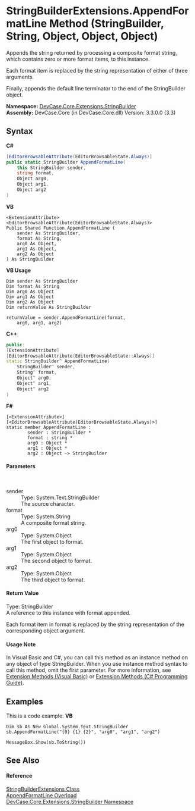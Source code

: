 # StringBuilderExtensions.AppendFormatLine Method (StringBuilder, String, Object, Object, Object)
 

Appends the string returned by processing a composite format string, which contains zero or more format items, to this instance. 

 Each format item is replaced by the string representation of either of three arguments. 

 Finally, appends the default line terminator to the end of the StringBuilder object.

**Namespace:**&nbsp;<a href="N_DevCase_Core_Extensions_StringBuilder">DevCase.Core.Extensions.StringBuilder</a><br />**Assembly:**&nbsp;DevCase.Core (in DevCase.Core.dll) Version: 3.3.0.0 (3.3)

## Syntax

**C#**<br />
``` C#
[EditorBrowsableAttribute(EditorBrowsableState.Always)]
public static StringBuilder AppendFormatLine(
	this StringBuilder sender,
	string format,
	Object arg0,
	Object arg1,
	Object arg2
)
```

**VB**<br />
``` VB
<ExtensionAttribute>
<EditorBrowsableAttribute(EditorBrowsableState.Always)>
Public Shared Function AppendFormatLine ( 
	sender As StringBuilder,
	format As String,
	arg0 As Object,
	arg1 As Object,
	arg2 As Object
) As StringBuilder
```

**VB Usage**<br />
``` VB Usage
Dim sender As StringBuilder
Dim format As String
Dim arg0 As Object
Dim arg1 As Object
Dim arg2 As Object
Dim returnValue As StringBuilder

returnValue = sender.AppendFormatLine(format, 
	arg0, arg1, arg2)
```

**C++**<br />
``` C++
public:
[ExtensionAttribute]
[EditorBrowsableAttribute(EditorBrowsableState::Always)]
static StringBuilder^ AppendFormatLine(
	StringBuilder^ sender, 
	String^ format, 
	Object^ arg0, 
	Object^ arg1, 
	Object^ arg2
)
```

**F#**<br />
``` F#
[<ExtensionAttribute>]
[<EditorBrowsableAttribute(EditorBrowsableState.Always)>]
static member AppendFormatLine : 
        sender : StringBuilder * 
        format : string * 
        arg0 : Object * 
        arg1 : Object * 
        arg2 : Object -> StringBuilder 

```


#### Parameters
&nbsp;<dl><dt>sender</dt><dd>Type: System.Text.StringBuilder<br />The source character.</dd><dt>format</dt><dd>Type: System.String<br />A composite format string.</dd><dt>arg0</dt><dd>Type: System.Object<br />The first object to format.</dd><dt>arg1</dt><dd>Type: System.Object<br />The second object to format.</dd><dt>arg2</dt><dd>Type: System.Object<br />The third object to format.</dd></dl>

#### Return Value
Type: StringBuilder<br />A reference to this instance with format appended. 

 Each format item in format is replaced by the string representation of the corresponding object argument.

#### Usage Note
In Visual Basic and C#, you can call this method as an instance method on any object of type StringBuilder. When you use instance method syntax to call this method, omit the first parameter. For more information, see <a href="https://docs.microsoft.com/dotnet/visual-basic/programming-guide/language-features/procedures/extension-methods">Extension Methods (Visual Basic)</a> or <a href="https://docs.microsoft.com/dotnet/csharp/programming-guide/classes-and-structs/extension-methods">Extension Methods (C# Programming Guide)</a>.

## Examples
This is a code example. 
**VB**<br />
``` VB
Dim sb As New Global.System.Text.StringBuilder
sb.AppendFormatLine("{0} {1} {2}", "arg0", "arg1", "arg2")

MessageBox.Show(sb.ToString())
```


## See Also


#### Reference
<a href="T_DevCase_Core_Extensions_StringBuilder_StringBuilderExtensions">StringBuilderExtensions Class</a><br /><a href="Overload_DevCase_Core_Extensions_StringBuilder_StringBuilderExtensions_AppendFormatLine">AppendFormatLine Overload</a><br /><a href="N_DevCase_Core_Extensions_StringBuilder">DevCase.Core.Extensions.StringBuilder Namespace</a><br />